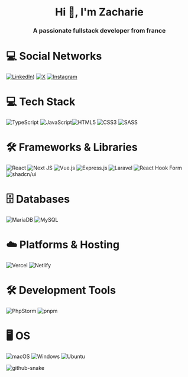 <h1 align="center">Hi 👋, I'm Zacharie</h1>
<h3 align="center">A passionate fullstack developer from france</h3>

# 💻 **Social Networks**

[![LinkedIn](https://custom-icon-badges.demolab.com/badge/LinkedIn-0A66C2?logo=linkedin-white&logoColor=fff)]([#](https://www.linkedin.com/in/zacharie-dos-santos-6106441aa/)))
[![X](https://img.shields.io/badge/X-%23000000.svg?logo=X&logoColor=white)](https://twitter.com/zacharieds)
[![Instagram](https://img.shields.io/badge/Instagram-%23E4405F.svg?logo=Instagram&logoColor=white)]([#](https://instagram.com/zachariedos))

# 💻 **Tech Stack**

![TypeScript](https://img.shields.io/badge/typescript-%23007ACC.svg?style=for-the-badge&logo=typescript&logoColor=white) ![JavaScript](https://img.shields.io/badge/javascript-F7DF1E?style=for-the-badge&logo=javascript&logoColor=black)![HTML5](https://img.shields.io/badge/html5-%23E34F26.svg?style=for-the-badge&logo=html5&logoColor=white) ![CSS3](https://img.shields.io/badge/css3-%231572B6.svg?style=for-the-badge&logo=css3&logoColor=white) ![SASS](https://img.shields.io/badge/SASS-hotpink.svg?style=for-the-badge&logo=SASS&logoColor=white)

# 🛠️ **Frameworks & Libraries**

![React](https://img.shields.io/badge/react-%2320232a.svg?style=for-the-badge&logo=react&logoColor=%2361DAFB) ![Next JS](https://img.shields.io/badge/Next-black?style=for-the-badge&logo=next.js&logoColor=white) ![Vue.js](https://img.shields.io/badge/Vue.js-4FC08D?logo=vuedotjs&logoColor=fff) ![Express.js](https://img.shields.io/badge/express.js-%23404d59.svg?style=for-the-badge&logo=express&logoColor=%2361DAFB) ![Laravel](https://img.shields.io/badge/Laravel-%23FF2D20.svg?logo=laravel&logoColor=white) ![React Hook Form](https://img.shields.io/badge/React%20Hook%20Form-EC5990?logo=reacthookform&logoColor=fff) ![shadcn/ui](https://img.shields.io/badge/shadcn%2Fui-000?logo=shadcnui&logoColor=fff)

# 🗄️ **Databases**

![MariaDB](https://img.shields.io/badge/MariaDB-003545?logo=mariadb&logoColor=white) ![MySQL](https://img.shields.io/badge/MySQL-4479A1?logo=mysql&logoColor=fff)

# ☁️ **Platforms & Hosting**

![Vercel](https://img.shields.io/badge/vercel-%23000000.svg?style=for-the-badge&logo=vercel&logoColor=white) ![Netlify](https://img.shields.io/badge/Netlify-%23000000.svg?logo=netlify&logoColor=#00C7B7)

# 🛠️ **Development Tools**

![PhpStorm](https://img.shields.io/badge/PhpStorm-000?logo=phpstorm&logoColor=fff) ![pnpm](https://img.shields.io/badge/pnpm-F69220?logo=pnpm&logoColor=fff)

# 🖥️ **OS**

![macOS](https://img.shields.io/badge/macOS-000000?logo=apple&logoColor=F0F0F0) ![Windows](https://custom-icon-badges.demolab.com/badge/Windows-0078D6?logo=windows11&logoColor=white) ![Ubuntu](https://img.shields.io/badge/Ubuntu-E95420?logo=ubuntu&logoColor=white)


<picture>
  <source media="(prefers-color-scheme: dark)" srcset="https://raw.githubusercontent.com/zachariedos/zachariedos/output/github-snake-dark.svg" />
  <source media="(prefers-color-scheme: light)" srcset="https://raw.githubusercontent.com/zachariedos/zachariedos/output/github-snake.svg" />
  <img alt="github-snake" src="https://raw.githubusercontent.com/tobiasmeyhoefer/zachariedos/output/github-snake.svg" />
</picture>
